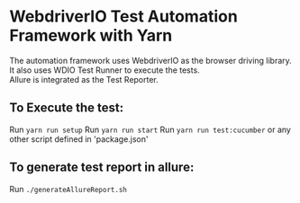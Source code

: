 # WebdriverIO Test Automation Framework with Yarn

The automation framework uses WebdriverIO as the browser driving library.  
It also uses WDIO Test Runner to execute the tests.  
Allure is integrated as the Test Reporter.  


## To Execute the test:
Run `yarn run setup`
Run `yarn run start`
Run `yarn run test:cucumber`
or any other script defined in 'package.json'

## To generate test report in allure:
Run `./generateAllureReport.sh`


